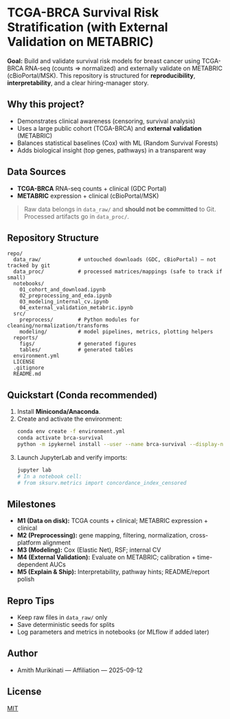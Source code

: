 # TCGA-BRCA Survival Risk Stratification (with External Validation on METABRIC)

**Goal:** Build and validate survival risk models for breast cancer using TCGA-BRCA RNA‑seq (counts ⇒ normalized) and externally validate on METABRIC (cBioPortal/MSK). This repository is structured for **reproducibility**, **interpretability**, and a clear hiring-manager story.

## Why this project?
- Demonstrates clinical awareness (censoring, survival analysis)
- Uses a large public cohort (TCGA-BRCA) and **external validation** (METABRIC)
- Balances statistical baselines (Cox) with ML (Random Survival Forests)
- Adds biological insight (top genes, pathways) in a transparent way

## Data Sources
- **TCGA-BRCA** RNA-seq counts + clinical (GDC Portal)
- **METABRIC** expression + clinical (cBioPortal/MSK)

> Raw data belongs in `data_raw/` and **should not be committed** to Git. Processed artifacts go in `data_proc/`.

## Repository Structure
```
repo/
  data_raw/            # untouched downloads (GDC, cBioPortal) — not tracked by git
  data_proc/           # processed matrices/mappings (safe to track if small)
  notebooks/
    01_cohort_and_download.ipynb
    02_preprocessing_and_eda.ipynb
    03_modeling_internal_cv.ipynb
    04_external_validation_metabric.ipynb
  src/
    preprocess/        # Python modules for cleaning/normalization/transforms
    modeling/          # model pipelines, metrics, plotting helpers
  reports/
    figs/              # generated figures
    tables/            # generated tables
  environment.yml
  LICENSE
  .gitignore
  README.md
```

## Quickstart (Conda recommended)
1. Install **Miniconda/Anaconda**.
2. Create and activate the environment:
   ```bash
   conda env create -f environment.yml
   conda activate brca-survival
   python -m ipykernel install --user --name brca-survival --display-name "Python (brca-survival)"
   ```
3. Launch JupyterLab and verify imports:
   ```bash
   jupyter lab
   # In a notebook cell:
   # from sksurv.metrics import concordance_index_censored
   ```

## Milestones
- **M1 (Data on disk):** TCGA counts + clinical; METABRIC expression + clinical
- **M2 (Preprocessing):** gene mapping, filtering, normalization, cross-platform alignment
- **M3 (Modeling):** Cox (Elastic Net), RSF; internal CV
- **M4 (External Validation):** Evaluate on METABRIC; calibration + time-dependent AUCs
- **M5 (Explain & Ship):** Interpretability, pathway hints; README/report polish

## Repro Tips
- Keep raw files in `data_raw/` only
- Save deterministic seeds for splits
- Log parameters and metrics in notebooks (or MLflow if added later)

## Author
- Amith Murikinati — Affiliation — 2025-09-12

## License
[MIT](LICENSE)

